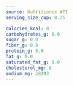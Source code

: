 ```yaml
---
source: Nutritionix API
serving_size_cup: 0.25

calories_kcal: 0
carbohydrates_g: 0.0
sugar_g: 0.0
fiber_g: 0.0
protein_g: 0.0
fat_g: 0.0
saturated_fat_g: 0.0
cholesterol_mg: 0
sodium_mg: 28293
---
```


